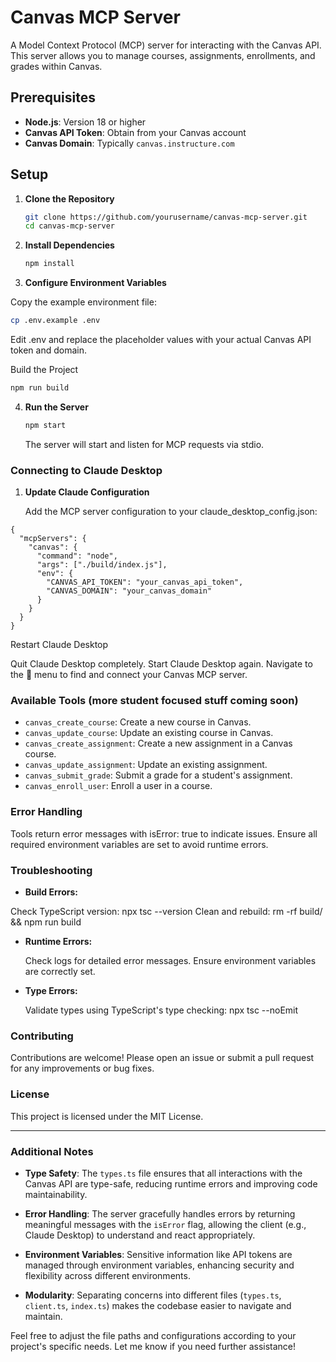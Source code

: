 
# Canvas MCP Server

A Model Context Protocol (MCP) server for interacting with the Canvas API. This server allows you to manage courses, assignments, enrollments, and grades within Canvas.

## Prerequisites

- **Node.js**: Version 18 or higher
- **Canvas API Token**: Obtain from your Canvas account
- **Canvas Domain**: Typically `canvas.instructure.com`

## Setup

1. **Clone the Repository**

   ```bash
   git clone https://github.com/yourusername/canvas-mcp-server.git
   cd canvas-mcp-server

2. **Install Dependencies**

   ```bash
   npm install
   ```

3. **Configure Environment Variables**

Copy the example environment file:

   ```bash
   cp .env.example .env
   ```

   Edit .env and replace the placeholder values with your actual Canvas API token and domain.

Build the Project

   ```bash
   npm run build
   ```

4. **Run the Server**

   ```bash
   npm start
   ```

   The server will start and listen for MCP requests via stdio.

### Connecting to Claude Desktop

1. **Update Claude Configuration**

   Add the MCP server configuration to your claude_desktop_config.json:

```
{
  "mcpServers": {
    "canvas": {
      "command": "node",
      "args": ["./build/index.js"],
      "env": {
        "CANVAS_API_TOKEN": "your_canvas_api_token",
        "CANVAS_DOMAIN": "your_canvas_domain"
      }
    }
  }
}
```
Restart Claude Desktop

   Quit Claude Desktop completely.
   Start Claude Desktop again.
   Navigate to the 🔌 menu to find and connect your Canvas MCP server.

### Available Tools (more student focused stuff coming soon)

- `canvas_create_course`: Create a new course in Canvas.
- `canvas_update_course`: Update an existing course in Canvas.
- `canvas_create_assignment`: Create a new assignment in a Canvas course.
- `canvas_update_assignment`: Update an existing assignment.
- `canvas_submit_grade`: Submit a grade for a student's assignment.
- `canvas_enroll_user`: Enroll a user in a course.

### Error Handling

Tools return error messages with isError: true to indicate issues.
Ensure all required environment variables are set to avoid runtime errors.

### Troubleshooting

- **Build Errors:**

Check TypeScript version: npx tsc --version
   Clean and rebuild: rm -rf build/ && npm run build

- **Runtime Errors:**

   Check logs for detailed error messages.
   Ensure environment variables are correctly set.

- **Type Errors:**

   Validate types using TypeScript's type checking: npx tsc --noEmit


### Contributing

Contributions are welcome! Please open an issue or submit a pull request for any improvements or bug fixes.

### License
This project is licensed under the MIT License.

---

### Additional Notes

- **Type Safety**: The `types.ts` file ensures that all interactions with the Canvas API are type-safe, reducing runtime errors and improving code maintainability.

- **Error Handling**: The server gracefully handles errors by returning meaningful messages with the `isError` flag, allowing the client (e.g., Claude Desktop) to understand and react appropriately.

- **Environment Variables**: Sensitive information like API tokens are managed through environment variables, enhancing security and flexibility across different environments.

- **Modularity**: Separating concerns into different files (`types.ts`, `client.ts`, `index.ts`) makes the codebase easier to navigate and maintain.

Feel free to adjust the file paths and configurations according to your project's specific needs. Let me know if you need further assistance!